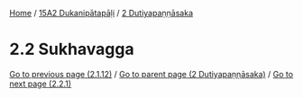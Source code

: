 
[Home](/) / [15A2 Dukanipātapāḷi](../../15A2.md) / [2 Dutiyapaṇṇāsaka](../2.md)

# 2.2 Sukhavagga


[Go to previous page (2.1.12)](2.1/2.1.12.md) / [Go to parent page (2 Dutiyapaṇṇāsaka)](../2.md) / [Go to next page (2.2.1)](2.2/2.2.1.md)


